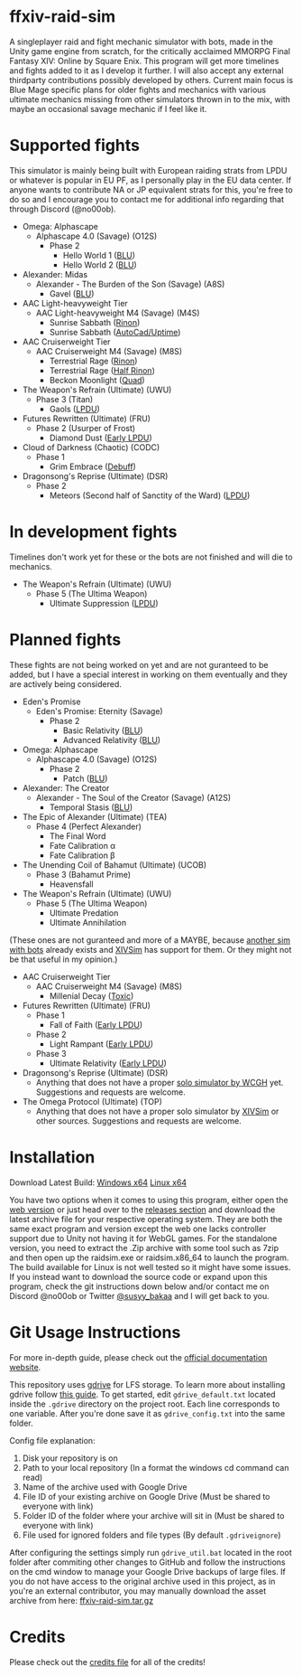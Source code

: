 # ffxiv-raid-sim

A singleplayer raid and fight mechanic simulator with bots, made in the Unity game engine from scratch, for the critically acclaimed MMORPG Final Fantasy XIV: Online by Square Enix. This program will get more timelines and fights added to it as I develop it further. I will also accept any external thirdparty contributions possibly developed by others. Current main focus is Blue Mage specific plans for older fights and mechanics with various ultimate mechanics missing from other simulators thrown in to the mix, with maybe an occasional savage mechanic if I feel like it.

# Supported fights

This simulator is mainly being built with European raiding strats from LPDU or whatever is popular in EU PF, as I personally play in the EU data center. If anyone wants to contribute NA or JP equivalent strats for this, you're free to do so and I encourage you to contact me for additional info regarding that through Discord (@no00ob).

- Omega: Alphascape
	- Alphascape 4.0 (Savage) (O12S)
		- Phase 2
			- Hello World 1 ([BLU](https://www.icy-veins.com/ffxiv/blue-mage-omega-raid-guide))
			- Hello World 2 ([BLU](https://www.icy-veins.com/ffxiv/blue-mage-omega-raid-guide))
- Alexander: Midas
	- Alexander - The Burden of the Son (Savage) (A8S)
		- Gavel ([BLU](https://www.icy-veins.com/ffxiv/blue-mage-brute-justice-raid-guide))
- AAC Light-heavyweight Tier
	- AAC Light-heavyweight M4 (Savage) (M4S)
		- Sunrise Sabbath ([Rinon](https://www.youtube.com/watch?v=1lrk5FbNIPc))
		- Sunrise Sabbath ([AutoCad/Uptime](https://raidplan.io/plan/OnQXobwatopL1G8u))
- AAC Cruiserweight Tier
	- AAC Cruiserweight M4 (Savage) (M8S)
		- Terrestrial Rage ([Rinon](https://wtfdig.info/72/m8s#84ddog))
		- Terrestrial Rage ([Half Rinon](https://wtfdig.info/72/m8s#84ddog::halfr:::::))
		- Beckon Moonlight ([Quad](https://raidplan.io/plan/WFsLBku1C9Iyxneu))
- The Weapon's Refrain (Ultimate) (UWU)
	- Phase 3 (Titan)
		- Gaols ([LPDU](https://www.youtube.com/watch?v=PwEVH50b-rg))
- Futures Rewritten (Ultimate) (FRU)
	- Phase 2 (Usurper of Frost)
		- Diamond Dust ([Early LPDU](https://raidplan.io/plan/NzZWtqr5SbDehlgb))
- Cloud of Darkness (Chaotic) (CODC)
	- Phase 1
		- Grim Embrace ([Debuff](https://raidplan.io/plan/NyvLFhk2tDTGzE43))
- Dragonsong's Reprise (Ultimate) (DSR)
	- Phase 2
		- Meteors (Second half of Sanctity of the Ward) ([LPDU](https://ff14.toolboxgaming.space/?id=454690614288171&preview=1#20))

# In development fights

Timelines don't work yet for these or the bots are not finished and will die to mechanics.

- The Weapon's Refrain (Ultimate) (UWU)
	- Phase 5 (The Ultima Weapon)
		- Ultimate Suppression ([LPDU](https://www.youtube.com/watch?v=PwEVH50b-rg))

# Planned fights

These fights are not being worked on yet and are not guranteed to be added, but I have a special interest in working on them eventually and they are actively being considered.

- Eden's Promise
	- Eden's Promise: Eternity (Savage)
		- Phase 2
			- Basic Relativity ([BLU](https://raidplan.io/plan/pAyRt1XQ3_9CyWLQ))
			- Advanced Relativity ([BLU](https://raidplan.io/plan/M1vkew11UuLlSvcn))
- Omega: Alphascape
	- Alphascape 4.0 (Savage) (O12S)
		- Phase 2
			- Patch ([BLU](https://www.icy-veins.com/ffxiv/blue-mage-omega-raid-guide))
- Alexander: The Creator
	- Alexander - The Soul of the Creator (Savage) (A12S)
		- Temporal Stasis ([BLU](https://www.icy-veins.com/ffxiv/blue-mage-alexander-prime-raid-guide))
- The Epic of Alexander (Ultimate) (TEA)
	- Phase 4 (Perfect Alexander)
		- The Final Word
		- Fate Calibration α
		- Fate Calibration β
- The Unending Coil of Bahamut (Ultimate) (UCOB)
	- Phase 3 (Bahamut Prime)
		- Heavensfall
- The Weapon's Refrain (Ultimate) (UWU)
	- Phase 5 (The Ultima Weapon)
		- Ultimate Predation
		- Ultimate Annihilation

(These ones are not guranteed and more of a MAYBE, because [another sim with bots](https://github.com/WCGH/FRU-Sim) already exists and [XIVSim](https://www.xivsim.com/game/) has support for them. Or they might not be that useful in my opinion.)

- AAC Cruiserweight Tier
	- AAC Cruiserweight M4 (Savage) (M8S)
		- Millenial Decay ([Toxic](https://raidplan.io/plan/0YycPJM_3KLD6L1H))
- Futures Rewritten (Ultimate) (FRU)
	- Phase 1
		- Fall of Faith ([Early LPDU](https://raidplan.io/plan/V0swEBYmpTP22HnK))
	- Phase 2
		- Light Rampant ([Early LPDU](https://raidplan.io/plan/FG4cE9SQY4h5ryOT))
	- Phase 3
		- Ultimate Relativity ([Early LPDU](https://docs.google.com/presentation/d/1gvAR5l6ZaKIR1DAgs9N-5mgNY28ii_jLZJDQvTk1iMU))
- Dragonsong's Reprise (Ultimate) (DSR)
	- Anything that does not have a proper [solo simulator by WCGH](https://github.com/WCGH/Dragonsong-Sim) yet. Suggestions and requests are welcome.
- The Omega Protocol (Ultimate) (TOP)
	- Anything that does not have a proper solo simulator by [XIVSim](https://www.xivsim.com/game/) or other sources. Suggestions and requests are welcome.

# Installation

Download Latest Build: [Windows x64](https://github.com/susy-bakaa/ffxiv-raid-sim/releases/download/v.0.5.4/raidsim_v.0.5.4_win64.zip) [Linux x64](https://github.com/susy-bakaa/ffxiv-raid-sim/releases/download/v.0.5.4/raidsim_v.0.5.4_linux64.zip)

You have two options when it comes to using this program, either open the [web version](https://susybaka.dev/unityweb/raidsim/index.html) or just head over to the [releases section](https://github.com/susy-bakaa/ffxiv-raid-sim/releases) and download the latest archive file for your respective operating system. They are both the same exact program and version except the web one lacks controller support due to Unity not having it for WebGL games. For the standalone version, you need to extract the .Zip archive with some tool such as 7zip and then open up the raidsim.exe or raidsim.x86_64 to launch the program. The build available for Linux is not well tested so it might have some issues. If you instead want to download the source code or expand upon this program, check the git instructions down below and/or contact me on Discord @no00ob or Twitter [@susyy_bakaa](https://x.com/susyy_bakaa) and I will get back to you.

# Git Usage Instructions

For more in-depth guide, please check out the [official documentation website](https://docs.susybaka.dev/raidsim/).

This repository uses [gdrive](https://github.com/prasmussen/gdrive) for LFS storage. To learn more about installing gdrive follow [this guide](https://medium.com/machine-learning-intuition/tutorial-storing-large-a-i-models-with-gdrive-don-t-use-git-lfs-a1aaccdc5b26). To get started, edit `gdrive_default.txt` located inside the `.gdrive` directory on the project root. Each line corresponds to one variable. After you're done save it as `gdrive_config.txt` into the same folder.

Config file explanation:
1. Disk your repository is on
2. Path to your local repository (In a format the windows cd command can read)
3. Name of the archive used with Google Drive
4. File ID of your existing archive on Google Drive (Must be shared to everyone with link)
5. Folder ID of the folder where your archive will sit in (Must be shared to everyone with link)
6. File used for ignored folders and file types (By default `.gdriveignore`)

After configuring the settings simply run `gdrive_util.bat` located in the root folder after commiting other changes to GitHub and follow the instructions on the cmd window to manage your Google Drive backups of large files. If you do not have access to the original archive used in this project, as in you're an external contributor, you may manually download the asset archive from here: [ffxiv-raid-sim.tar.gz](https://drive.google.com/file/d/1ybYaJ8LGnHwY5jeCv1Zr6B5fT7FHL51i/view?usp=drive_link)

# Credits

Please check out the [credits file](https://github.com/susy-bakaa/ffxiv-raid-sim/blob/main/credits.md) for all of the credits!
